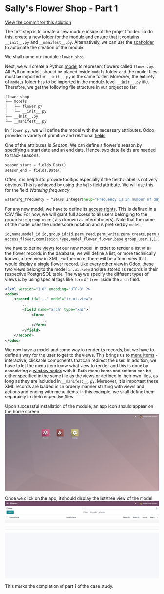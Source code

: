 # Sally's Flower Shop - Part 1

[View the commit for this solution](https://github.com/odoo-ps/psae-btco/commit/27601745934143e124f6d9502a59203987c9884c)

The first step is to create a new module inside of the project folder. To do this, create a new folder for the module
and ensure that it contains `__init__.py` and `__manifest__.py`. Alternatively, we can use
the [scaffolder](https://www.odoo.com/documentation/15.0/developer/cli.html#scaffolding)
to automate the creation of the module.

We shall name our module `flower_shop`.

Next, we will create a
Python [model](https://www.odoo.com/documentation/16.0/developer/reference/backend/orm.html#models) to represent flowers
called `flower.py`. All Python models should be
placed inside `models` folder and the model files must be imported in `__init__.py` in the same folder. Moreover, the
entirety of `models` folder has to be imported in the module-level `__init__.py` file. Therefore, we get the following
file structure in our project so far:

```text
flower_shop
├── models
│   ├── flower.py
│   └── __init__.py
├── __init__.py
└── __manifest__.py
```

In `flower.py`, we will define the model with the necessary attributes. Odoo provides a variety
of primitive and
relational [fields](https://www.odoo.com/documentation/16.0/developer/reference/backend/orm.html#fields).

One of the attributes is <i>Season</i>. We can define a flower's season by specifying a start date and an end date.
Hence,
two date fields are needed to track seasons.

```python
season_start = fields.Date()
season_end = fields.Date()
```

<GitHubButton link="https://github.com/odoo-ps/psae-btco/blob/6adc65ac5398ed486c352d4f6dec770467a4f36e/flower_shop/models/flower.py#L11"></GitHubButton>

Often, it is helpful to provide tooltips especially if the field's label is not very obvious. This is achieved by using
the `help` field attribute. We will use this for the field _Watering frequency_.

```python
watering_frequency = fields.Integer(help="Frequency is in number of days")
```

<GitHubButton link="https://github.com/odoo-ps/psae-btco/blob/6adc65ac5398ed486c352d4f6dec770467a4f36e/flower_shop/models/flower.py#L12"></GitHubButton>

For any new model, we have to define
its [access rights](https://www.odoo.com/documentation/16.0/developer/reference/backend/security.html#access-rights).
This is defined in a CSV file. For now, we will grant full access to all users belonging to the
group `base.group_user` (
also known as internal users). Note that the name of the model uses the underscore notation and is prefixed by `model_`.

```text
id,name,model_id:id,group_id:id,perm_read,perm_write,perm_create,perm_unlink
access_flower,commission.type,model_flower_flower,base.group_user,1,1,1,1
```

<GitHubButton link="https://github.com/odoo-ps/psae-btco/blob/6adc65ac5398ed486c352d4f6dec770467a4f36e/flower_shop/security/ir.model.access.csv#L2"></GitHubButton>

We have to define [views](https://www.odoo.com/documentation/16.0/developer/howtos/backend.html#basic-views) for our new
model. In order to render a list of all the flower records in the database, we will
define a list, or more technically known, a tree view in XML. Furthermore, there will be a form view that would
display a single flower record. Like every other view in Odoo, these two views belong to the model `ir.ui.view` and are
stored as records in their respective PostgreSQL table. The way we specify the different types of views is by using
special tags like `form` or `tree` inside the `arch` field.

```xml
<?xml version="1.0" encoding="UTF-8" ?>
<odoo>
    <record id="..." model="ir.ui.view">
        ...
        <field name="arch" type="xml">
            <form>
                ...
            </form>
        </field>
    </record>
</odoo>
```

<GitHubButton link="https://github.com/odoo-ps/psae-btco/blob/6adc65ac5398ed486c352d4f6dec770467a4f36e/flower_shop/views/flower_views.xml#L7"></GitHubButton>

We now have a model and some way to render its records, but we have to define a way for the user to get to the views.
This brings us to [menu items](https://www.odoo.com/documentation/16.0/developer/howtos/backend.html#actions-and-menus) - interactive, clickable components that can redirect the user.
In addition, we have to let the menu item know what view to render and this is done by associating
a [window action](https://www.odoo.com/documentation/16.0/developer/reference/backend/actions.html#window-actions-ir-actions-act-window)
with it. Both menu items and actions can be either specified in the same file as the views or defined in their own
files, as long as they are included in `__manifest__.py`. Moreover, it is important these XML records are loaded in an
orderly manner starting with views and actions and ending with menu items. In this example, we shall define them separately in their
respective files.

Upon successful installation of the module, an app icon should appear on the home screen.
![Successful module installation](../.vuepress/assets/images/part-1-img-1.png)

Once we click on the app, it should display the list/tree view of the model.
![List view of model](../.vuepress/assets/images/part-1-img-2.png)

This marks the completion of part 1 of the case study.